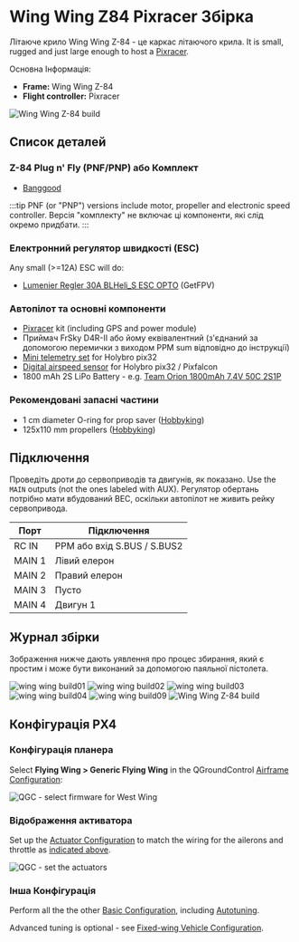 # Wing Wing Z84 Pixracer Збірка

Літаюче крило Wing Wing Z-84 - це каркас літаючого крила.
It is small, rugged and just large enough to host a [Pixracer](../flight_controller/pixracer.md).

Основна Інформація:

- **Frame:** Wing Wing Z-84
- **Flight controller:** Pixracer

![Wing Wing Z-84 build](../../assets/airframes/fw/wing_wing/wing_wing_build11.jpg)

## Список деталей

### Z-84 Plug n' Fly (PNF/PNP) або Комплект

- [Banggood](https://www.banggood.com/Wing-Wing-Z-84-Z84-EPO-845mm-Wingspan-Flying-Wing-PNP-p-973125.html)

:::tip
PNF (or "PNP") versions include motor, propeller and electronic speed controller.
Версія "комплекту" не включає ці компоненти, які слід окремо придбати.
:::

### Електронний регулятор швидкості (ESC)

Any small (>=12A) ESC will do:

- [Lumenier Regler 30A BLHeli_S ESC OPTO](https://www.getfpv.com/lumenier-30a-blheli-s-esc-opto-2-4s.html) (GetFPV)

### Автопілот та основні компоненти

- [Pixracer](../flight_controller/pixracer.md) kit (including GPS and power module)
- Приймач FrSky D4R-II або йому еквівалентний (з'єднаний за допомогою перемички з виходом PPM sum відповідно до інструкції)
- [Mini telemetry set](../flight_controller/pixfalcon.md#availability) for Holybro pix32
- [Digital airspeed sensor](../flight_controller/pixfalcon.md#availability) for Holybro pix32 / Pixfalcon
- 1800 mAh 2S LiPo Battery - e.g. [Team Orion 1800mAh 7.4V 50C 2S1P](https://teamorion.com/en/batteries-en/lipo/soft-case/team-orion-lipo-1800-2s-7-4v-50c-xt60-en/)

### Рекомендовані запасні частини

- 1 cm diameter O-ring for prop saver ([Hobbyking](https://hobbyking.com/en_us/wing-wing-z-84-o-ring-10pcs.html))
- 125x110 mm propellers ([Hobbyking](https://hobbyking.com/en_us/gws-ep-propeller-dd-5043-125x110mm-green-6pcs-set.html))

## Підключення

Проведіть дроти до сервоприводів та двигунів, як показано.
Use the `MAIN` outputs (not the ones labeled with AUX).
Регулятор обертань потрібно мати вбудований BEC, оскільки автопілот не живить рейку сервопривода.

| Порт   | Підключення                                                 |
| ------ | ----------------------------------------------------------- |
| RC IN  | PPM або вхід S.BUS / S.BUS2 |
| MAIN 1 | Лівий елерон                                                |
| MAIN 2 | Правий елерон                                               |
| MAIN 3 | Пусто                                                       |
| MAIN 4 | Двигун 1                                                    |

## Журнал збірки

Зображення нижче дають уявлення про процес збирання, який є простим і може бути виконаний за допомогою паяльної пістолета.

![wing wing build01](../../assets/airframes/fw/wing_wing/wing_wing_build01.jpg)
![wing wing build02](../../assets/airframes/fw/wing_wing/wing_wing_build02.jpg)
![wing wing build03](../../assets/airframes/fw/wing_wing/wing_wing_build03.jpg)
![wing wing build04](../../assets/airframes/fw/wing_wing/wing_wing_build04.jpg)
![wing wing build09](../../assets/airframes/fw/wing_wing/wing_wing_build09.jpg)
![Wing Wing Z-84 build](../../assets/airframes/fw/wing_wing/wing_wing_build11.jpg)

## Конфігурація PX4

### Конфігурація планера

Select **Flying Wing > Generic Flying Wing** in the QGroundControl [Airframe Configuration](../config/airframe.md):

![QGC - select firmware for West Wing](../../assets/airframes/fw/wing_wing/qgc_firmware_flying_wing_west_wing.png)

### Відображення активатора

Set up the [Actuator Configuration](../config/actuators.md) to match the wiring for the ailerons and throttle as [indicated above](#wiring).

![QGC - set the actuators](../../assets/airframes/fw/wing_wing/qgc_actuator_config.png)

### Інша Конфігурація

Perform all the the other [Basic Configuration](../config/index.md), including [Autotuning](../config/autotune_fw.md).

Advanced tuning is optional - see [Fixed-wing Vehicle Configuration](../config_fw/index.md).
